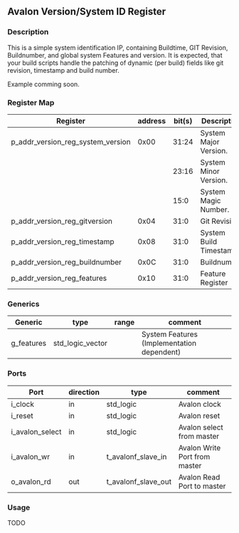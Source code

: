 ## Avalon Version/System ID Register

### Description

This is a simple system identification IP, containing Buildtime, GIT Revision, Buildnumber, and global system Features and version.
It is expected, that your build scripts handle the patching of dynamic (per build) fields like git revision, timestamp and build 
number. 

Example comming soon.

### Register Map

| Register                          | address | bit(s) | Description            |
|-----------------------------------|---------|--------|------------------------|
| p_addr_version_reg_system_version | 0x00    | 31:24  | System Major Version.  |
|                                   |         | 23:16  | System Minor Version.  |
|                                   |         | 15:0   | System Magic Number.   |
| p_addr_version_reg_gitversion     | 0x04    | 31:0   | Git Revision           |
| p_addr_version_reg_timestamp      | 0x08    | 31:0   | System Build Timestamp |
| p_addr_version_reg_buildnumber    | 0x0C    | 31:0   | Buildnumber            |
| p_addr_version_reg_features       | 0x10    | 31:0   | Feature Register       |

### Generics 

| Generic    | type             | range | comment                                    |
|------------|------------------|-------|--------------------------------------------|
| g_features | std_logic_vector |       | System Features (Implementation dependent) |

### Ports 

| Port                    | direction   | type                    | comment                            |
| ----------------------- | ----------- | ----------------------- | --------------------------------   |
| i_clock                 | in          | std_logic               | Avalon clock                       |
| i_reset                 | in          | std_logic               | Avalon reset                       |
| i_avalon_select         | in          | std_logic               | Avalon select from master          |
| i_avalon_wr             | in          | t_avalonf_slave_in      | Avalon Write Port from master      |
| o_avalon_rd             | out         | t_avalonf_slave_out     | Avalon Read Port to master         |

### Usage

TODO
